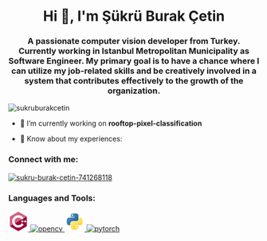 <h1 align="center">Hi 👋, I'm Şükrü Burak Çetin</h1>
<h3 align="center">A passionate computer vision developer from Turkey. Currently working in Istanbul Metropolitan Municipality as Software Engineer. My primary goal is to have a chance where I can utilize my job-related skills and be creatively involved in a system that contributes effectively to the growth of the organization.</h3>

<p align="left"> <img src="https://komarev.com/ghpvc/?username=sukruburakcetin&label=Profile%20views&color=0e75b6&style=flat" alt="sukruburakcetin" /> </p>

- 🔭 I’m currently working on **rooftop-pixel-classification**

- 📄 Know about my experiences:

<h3 align="left">Connect with me:</h3>
<p align="left">
<a href="https://linkedin.com/in/sukru-burak-cetin-741268118" target="blank"><img align="center" src="https://raw.githubusercontent.com/rahuldkjain/github-profile-readme-generator/master/src/images/icons/Social/linked-in-alt.svg" alt="sukru-burak-cetin-741268118" height="30" width="40" /></a>
</p>

<h3 align="left">Languages and Tools:</h3>
<p align="left"> <a href="https://www.w3schools.com/cpp/" target="_blank"> <img src="https://raw.githubusercontent.com/devicons/devicon/master/icons/cplusplus/cplusplus-original.svg" alt="cplusplus" width="40" height="40"/> </a> <a href="https://opencv.org/" target="_blank"> <img src="https://www.vectorlogo.zone/logos/opencv/opencv-icon.svg" alt="opencv" width="40" height="40"/> </a> <a href="https://www.python.org" target="_blank"> <img src="https://raw.githubusercontent.com/devicons/devicon/master/icons/python/python-original.svg" alt="python" width="40" height="40"/> </a> <a href="https://pytorch.org/" target="_blank"> <img src="https://www.vectorlogo.zone/logos/pytorch/pytorch-icon.svg" alt="pytorch" width="40" height="40"/> </a> </p>
